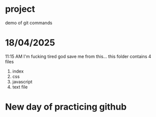 # project
demo of git commands

# 18/04/2025
11:15 AM
I'm fucking tired god save me from this...
this folder contains 4 files 
1. index
2. css 
3. javascript
4. text file
# New day of practicing github 

 